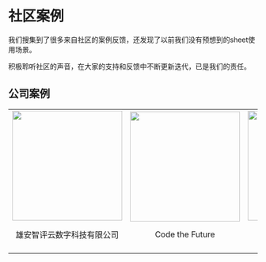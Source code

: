 # 社区案例

我们搜集到了很多来自社区的案例反馈，还发现了以前我们没有预想到的sheet使用场景。

积极聆听社区的声音，在大家的支持和反馈中不断更新迭代，已是我们的责任。


## 公司案例

<table>
  <tbody>
    <tr>
      <td align="center" valign="middle">
        <a href="https://www.zpy360.com/" target="_blank">
          <img width="222px" src="https://cdn.jsdelivr.net/npm/luckyresources/assets/img/community_case/Zhiping_Cloud.png">
        </a>
        <p>雄安智评云数字科技有限公司</p>
      </td>
      <td align="center" valign="middle">
        <a href="https://code-the-future.com/" target="_blank">
          <img width="222px" src="https://cdn.jsdelivr.net/npm/luckyresources/assets/img/community_case/code_the_future.png">
        </a>
        <p>Code the Future</p>
      </td>
      <td align="center" valign="middle">
        <a href="http://www.jackyun.com/" target="_blank">
          <img width="222px" src="https://cdn.jsdelivr.net/npm/luckyresources/assets/img/community_case/jackyun.png">
        </a>
        <p>吉客云</p>
      </td>
      <td align="center" valign="middle">
        <a href="https://www.huawei.com/cn/" target="_blank">
          <img width="222px" src="https://cdn.jsdelivr.net/npm/luckyresources/assets/img/community_case/huawei.png">
        </a>
        <p>华为</p>
      </td>
    </tr>
    <tr>
      <td align="center" valign="middle">
      </td>
      <td align="center" valign="middle">
      </td>
      <td align="center" valign="middle">
      </td>
      <td align="center" valign="middle">
      </td>
    </tr>
  </tbody>
</table>